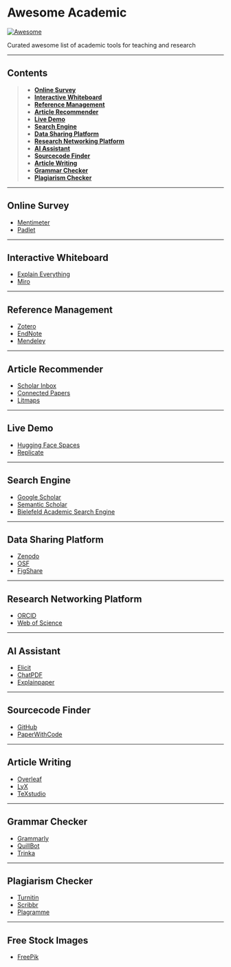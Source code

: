 # Awesome Academic
[![Awesome](https://awesome.re/badge.svg)](https://github.com/mawady/awesome-academic)

Curated awesome list of academic tools for teaching and research

---
## Contents
> * **[Online Survey](#Online-Survey)**
> * **[Interactive Whiteboard](#Interactive-Whiteboard)**
> * **[Reference Management](#Reference-Management)**
> * **[Article Recommender](#Article-Recommender)**
> * **[Live Demo](#Live-Demo)**
> * **[Search Engine](#Search-Engine)**
> * **[Data Sharing Platform](#Data-Sharing-Platform)**
> * **[Research Networking Platform](#Research-Networking-Platform)**
> * **[AI Assistant](#AI-Assistant)**
> * **[Sourcecode Finder](#Sourcecode-Finder)**
> * **[Article Writing](#Article-Writing)**
> * **[Grammar Checker](#Grammar-Checker)**
> * **[Plagiarism Checker](#Plagiarism-Checker)**


---

## Online Survey
- [Mentimeter](https://www.mentimeter.com/)
- [Padlet](https://padlet.com/)

---

## Interactive Whiteboard
- [Explain Everything](https://explaineverything.com/)
- [Miro](https://miro.com/whiteboard/)

---

## Reference Management
- [Zotero](https://www.zotero.org/)
- [EndNote](https://endnote.com/)
- [Mendeley](https://www.mendeley.com/)

---

## Article Recommender
- [Scholar Inbox](https://www.scholar-inbox.com/)
- [Connected Papers](https://www.connectedpapers.com/)
- [Litmaps](https://www.litmaps.com/)

---

## Live Demo
- [Hugging Face Spaces](https://huggingface.co/spaces)
- [Replicate](https://replicate.com/explore)

---

## Search Engine
- [Google Scholar](https://scholar.google.com/)
- [Semantic Scholar](https://www.semanticscholar.org/)
- [Bielefeld Academic Search Engine](https://www.base-search.net/)

--- 

## Data Sharing Platform
- [Zenodo](https://zenodo.org/)
- [OSF](https://osf.io/)
- [FigShare](https://figshare.com/)

---

## Research Networking Platform
- [ORCID](https://orcid.org/)
- [Web of Science](https://clarivate.com/products/scientific-and-academic-research/research-discovery-and-workflow-solutions/webofscience-platform/)

--- 

## AI Assistant
- [Elicit](https://elicit.com/)
- [ChatPDF](https://www.chatpdf.com/)
- [Explainpaper](https://www.explainpaper.com/)

---

## Sourcecode Finder
- [GitHub](https://github.com/)
- [PaperWithCode](https://paperswithcode.com/)

---

## Article Writing
- [Overleaf](https://www.overleaf.com/)
- [LyX](https://www.lyx.org/)
- [TeXstudio](https://www.texstudio.org/)

---

## Grammar Checker
- [Grammarly](https://www.grammarly.com/)
- [QuillBot](https://quillbot.com/)
- [Trinka](https://www.trinka.ai/)

---

## Plagiarism Checker
- [Turnitin](https://www.turnitin.co.uk/products/ithenticate/)
- [Scribbr](https://www.scribbr.co.uk/plagiarism-checker/)
- [Plagramme](https://www.plagramme.com/)

---

## Free Stock Images
- [FreePik](https://www.freepik.com/)
